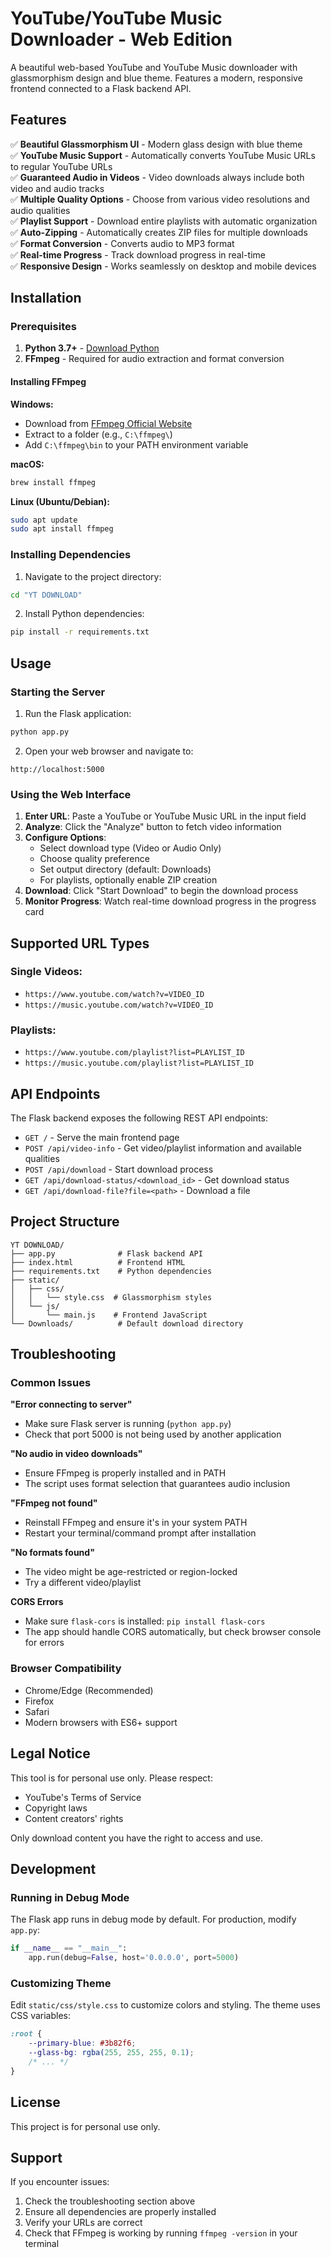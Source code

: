 # YouTube/YouTube Music Downloader - Web Edition

A beautiful web-based YouTube and YouTube Music downloader with glassmorphism design and blue theme. Features a modern, responsive frontend connected to a Flask backend API.

## Features

✅ **Beautiful Glassmorphism UI** - Modern glass design with blue theme  
✅ **YouTube Music Support** - Automatically converts YouTube Music URLs to regular YouTube URLs  
✅ **Guaranteed Audio in Videos** - Video downloads always include both video and audio tracks  
✅ **Multiple Quality Options** - Choose from various video resolutions and audio qualities  
✅ **Playlist Support** - Download entire playlists with automatic organization  
✅ **Auto-Zipping** - Automatically creates ZIP files for multiple downloads  
✅ **Format Conversion** - Converts audio to MP3 format  
✅ **Real-time Progress** - Track download progress in real-time  
✅ **Responsive Design** - Works seamlessly on desktop and mobile devices  

## Installation

### Prerequisites

1. **Python 3.7+** - [Download Python](https://www.python.org/downloads/)
2. **FFmpeg** - Required for audio extraction and format conversion

#### Installing FFmpeg

**Windows:**
- Download from [FFmpeg Official Website](https://ffmpeg.org/download.html)
- Extract to a folder (e.g., `C:\ffmpeg\`)
- Add `C:\ffmpeg\bin` to your PATH environment variable

**macOS:**
```bash
brew install ffmpeg
```

**Linux (Ubuntu/Debian):**
```bash
sudo apt update
sudo apt install ffmpeg
```

### Installing Dependencies

1. Navigate to the project directory:
```bash
cd "YT DOWNLOAD"
```

2. Install Python dependencies:
```bash
pip install -r requirements.txt
```

## Usage

### Starting the Server

1. Run the Flask application:
```bash
python app.py
```

2. Open your web browser and navigate to:
```
http://localhost:5000
```

### Using the Web Interface

1. **Enter URL**: Paste a YouTube or YouTube Music URL in the input field
2. **Analyze**: Click the "Analyze" button to fetch video information
3. **Configure Options**:
   - Select download type (Video or Audio Only)
   - Choose quality preference
   - Set output directory (default: Downloads)
   - For playlists, optionally enable ZIP creation
4. **Download**: Click "Start Download" to begin the download process
5. **Monitor Progress**: Watch real-time download progress in the progress card

## Supported URL Types

### Single Videos:
- `https://www.youtube.com/watch?v=VIDEO_ID`
- `https://music.youtube.com/watch?v=VIDEO_ID`

### Playlists:
- `https://www.youtube.com/playlist?list=PLAYLIST_ID`
- `https://music.youtube.com/playlist?list=PLAYLIST_ID`

## API Endpoints

The Flask backend exposes the following REST API endpoints:

- `GET /` - Serve the main frontend page
- `POST /api/video-info` - Get video/playlist information and available qualities
- `POST /api/download` - Start download process
- `GET /api/download-status/<download_id>` - Get download status
- `GET /api/download-file?file=<path>` - Download a file

## Project Structure

```
YT DOWNLOAD/
├── app.py              # Flask backend API
├── index.html          # Frontend HTML
├── requirements.txt    # Python dependencies
├── static/
│   ├── css/
│   │   └── style.css  # Glassmorphism styles
│   └── js/
│       └── main.js    # Frontend JavaScript
└── Downloads/          # Default download directory
```

## Troubleshooting

### Common Issues

**"Error connecting to server"**
- Make sure Flask server is running (`python app.py`)
- Check that port 5000 is not being used by another application

**"No audio in video downloads"**
- Ensure FFmpeg is properly installed and in PATH
- The script uses format selection that guarantees audio inclusion

**"FFmpeg not found"**
- Reinstall FFmpeg and ensure it's in your system PATH
- Restart your terminal/command prompt after installation

**"No formats found"**
- The video might be age-restricted or region-locked
- Try a different video/playlist

**CORS Errors**
- Make sure `flask-cors` is installed: `pip install flask-cors`
- The app should handle CORS automatically, but check browser console for errors

### Browser Compatibility

- Chrome/Edge (Recommended)
- Firefox
- Safari
- Modern browsers with ES6+ support

## Legal Notice

This tool is for personal use only. Please respect:
- YouTube's Terms of Service
- Copyright laws
- Content creators' rights

Only download content you have the right to access and use.

## Development

### Running in Debug Mode

The Flask app runs in debug mode by default. For production, modify `app.py`:

```python
if __name__ == "__main__":
    app.run(debug=False, host='0.0.0.0', port=5000)
```

### Customizing Theme

Edit `static/css/style.css` to customize colors and styling. The theme uses CSS variables:

```css
:root {
    --primary-blue: #3b82f6;
    --glass-bg: rgba(255, 255, 255, 0.1);
    /* ... */
}
```

## License

This project is for personal use only.

## Support

If you encounter issues:
1. Check the troubleshooting section above
2. Ensure all dependencies are properly installed
3. Verify your URLs are correct
4. Check that FFmpeg is working by running `ffmpeg -version` in your terminal

